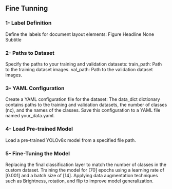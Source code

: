 ## Fine Tunning
### 1- Label Definition 
Define the labels for document layout elements:
Figure
Headline
None
Subtitle
### 2- Paths to Dataset 
Specify the paths to your training and validation datasets:
train_path: Path to the training dataset images.
val_path: Path to the validation dataset images.
### 3- YAML Configuration 
Create a YAML configuration file for the dataset:
The data_dict dictionary contains paths to the training and validation datasets, the number of classes (nc), and the names of the classes.
Save this configuration to a YAML file named your_data.yaml.
### 4- Load Pre-trained Model
Load a pre-trained YOLOv8x model from a specified file path.
### 5- Fine-Tuning the Model 
Replacing the final classification layer to match the number of classes in the custom dataset.
Training the model for [70] epochs using a learning rate of [0.001] and a batch size of [14].
Applying data augmentation techniques such as Brightness, rotation, and flip to improve model generalization.
